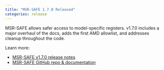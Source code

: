 ```yaml
---
title: "MSR-SAFE 1.7.0 Released"
categories: release
---
```


MSR-SAFE allows safer access to model-specific registers. v1.7.0 includes a major overhaul of the docs, adds the first AMD allowlist, and addresses cleanup throughout the code.

Learn more:

- [MSR-SAFE v1.7.0 release notes](https://github.com/LLNL/msr-safe/releases/tag/v1.7.0)
- [MSR-SAFE GitHub repo & documentation](https://github.com/LLNL/msr-safe)
